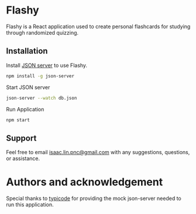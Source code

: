 # Flashy

Flashy is a React application used to create personal flashcards for studying through randomized quizzing.

## Installation

Install [JSON server](https://www.npmjs.com/package/json-server) to use Flashy.

```bash
npm install -g json-server
```

Start JSON server

```bash
json-server --watch db.json
```

Run Application

```bash
npm start
```

## Support

Feel free to email isaac.lin.pnc@gmail.com with any suggestions, questions, or assistance.

# Authors and acknowledgement

Special thanks to [typicode](https://www.npmjs.com/~typicode) for providing the mock json-server needed to run this application.
